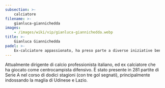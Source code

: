 ```yaml
---
subsection: >-
    calciatore
filename: >-
    gianluca-giannichedda
images:
    - /images/wiki/vip/gianluca-giannichedda.webp
title: >-
    Gianluca Giannichedda
padel: >-
    Ex-calciatore appassionato, ha preso parte a diverse iniziative benefiche come la Gilette Padel Cup del 2019
---
```

Attualmente dirigente di calcio professionista italiano, ed ex calciatore che ha giocato come centrocampista difensivo. È stato presente in 281 partite di Serie A nel corso di dodici stagioni (con tre gol segnati), principalmente indossando la maglia di Udinese e Lazio.